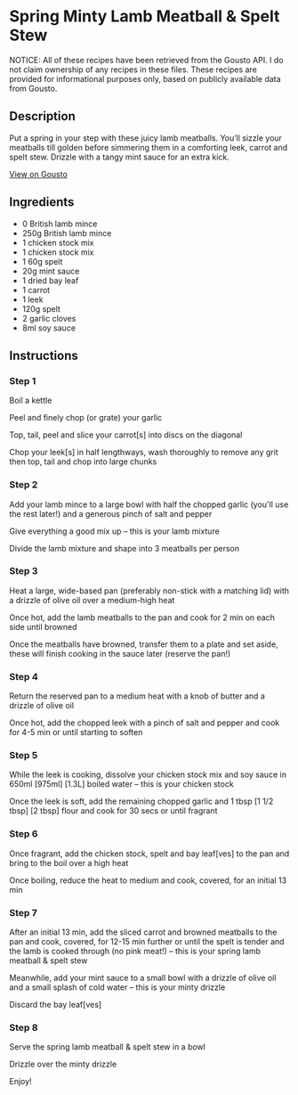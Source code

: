 # Spring Minty Lamb Meatball & Spelt Stew

NOTICE: All of these recipes have been retrieved from the Gousto API. I do not claim ownership of any recipes in these files. These recipes are provided for informational purposes only, based on publicly available data from Gousto.

## Description

Put a spring in your step with these juicy lamb meatballs. You’ll sizzle your meatballs till golden before simmering them in a comforting leek, carrot and spelt stew. Drizzle with a tangy mint sauce for an extra kick.

[View on Gousto](https://www.gousto.co.uk/recipes/cookbook/spring-minty-lamb-meatball-spelt-stew)

## Ingredients

- 0 British lamb mince
- 250g British lamb mince
- 1 chicken stock mix
- 1 chicken stock mix
- 1 60g spelt
- 20g mint sauce
- 1 dried bay leaf
- 1 carrot
- 1 leek
- 120g spelt
- 2 garlic cloves
- 8ml soy sauce

## Instructions


### Step 1

Boil a kettle

Peel and finely chop (or grate) your garlic

Top, tail, peel and slice your carrot[s]<span class="text-danger"> </span>into discs on the diagonal

Chop your leek[s] in half lengthways, wash thoroughly to remove any grit then top, tail and chop into large chunks


### Step 2

Add your lamb mince to a large bowl with half the chopped garlic (you'll use the rest later!) and a generous pinch of salt and pepper

Give everything a good mix up – this is your lamb mixture

Divide the lamb mixture<span class="text-danger"> </span>and shape into 3 meatballs per person


### Step 3

Heat a large, wide-based pan (preferably non-stick with a matching lid) with a drizzle of olive oil over a medium-high heat

Once hot, add the lamb meatballs to the pan and cook for 2 min on each side until browned

Once the meatballs have browned, transfer them to a plate and set aside, these will finish cooking in the sauce later (reserve the pan!)


### Step 4

Return the reserved pan to a medium heat with a knob of butter and a drizzle of olive oil

Once hot, add the chopped leek with a pinch of salt and pepper and cook for 4-5 min or until starting to soften


### Step 5

While the leek is cooking, dissolve your chicken stock mix and soy sauce in 650ml <span class="text-purple">[975ml] </span><span class="text-danger">[1.3L] </span>boiled water – this is your chicken stock

Once the leek is soft, add the remaining chopped garlic and 1 tbsp <span class="text-purple">[1 1/2 tbsp]</span> <span class="text-danger">[2 tbsp]</span> flour and cook for 30 secs or until fragrant


### Step 6

Once fragrant, add the chicken stock, spelt and bay leaf[ves]<span class="text-danger"> </span>to the pan and bring to the boil over a high heat

Once boiling, reduce the heat to medium and cook, covered, for an initial 13 min


### Step 7

After an initial 13 min, add the sliced carrot and browned meatballs to the pan and cook, covered, for 12-15 min further or until the spelt is tender and the lamb is cooked through (no pink meat!) – this is your spring lamb meatball & spelt stew

Meanwhile, add your mint sauce to a small bowl with a drizzle of olive oil and a small splash of cold water – this is your minty drizzle

Discard the bay leaf[ves]

### Step 8

Serve the spring lamb meatball & spelt stew in a bowl

Drizzle over the minty drizzle

Enjoy!

